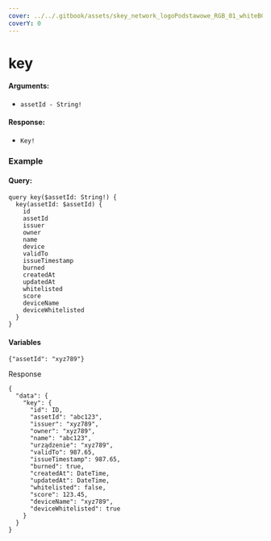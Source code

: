 ```yaml
---
cover: ../../.gitbook/assets/skey_network_logoPodstawowe_RGB_01_whiteBG.png
coverY: 0
---
```


# key

#### Arguments:

* `assetId - String!`

#### Response:

* `Key!`

### Example

#### Query:

```
query key($assetId: String!) {
  key(assetId: $assetId) {
    id
    assetId
    issuer
    owner
    name
    device
    validTo
    issueTimestamp
    burned
    createdAt
    updatedAt
    whitelisted
    score
    deviceName
    deviceWhitelisted
  }
}
```

#### Variables

`{"assetId": "xyz789"}`

Response

```
{
  "data": {
    "key": {
      "id": ID,
      "assetId": "abc123",
      "issuer": "xyz789",
      "owner": "xyz789",
      "name": "abc123",
      "urządzenie": "xyz789",
      "validTo": 987.65,
      "issueTimestamp": 987.65,
      "burned": true,
      "createdAt": DateTime,
      "updatedAt": DateTime,
      "whitelisted": false,
      "score": 123.45,
      "deviceName": "xyz789",
      "deviceWhitelisted": true
    }
  }
}
```

